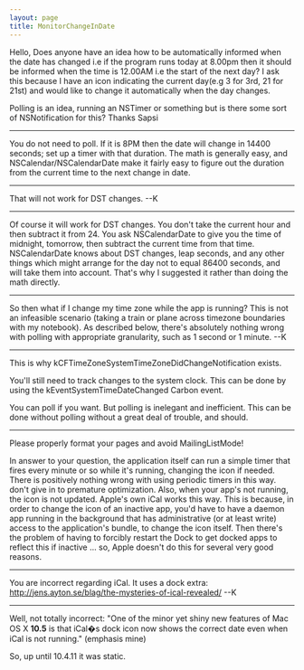 ```yaml
---
layout: page
title: MonitorChangeInDate
---
```




Hello,
Does anyone have an idea how to be automatically informed when the date has changed i.e if the program runs today at 8.00pm then it should be informed when the time is 12.00AM i.e the start of the next day? I ask this because I have an icon indicating the current day(e.g 3 for 3rd, 21 for 21st) and would like to change it automatically when the day changes.

Polling is an idea, running an NSTimer or something but is there some sort of NSNotification for this?
Thanks
Sapsi

----
You do not need to poll. If it is 8PM then the date will change in 14400 seconds; set up a timer with that duration. The math is generally easy, and NSCalendar/NSCalendarDate make it fairly easy to figure out the duration from the current time to the next change in date.

----
That will not work for DST changes. --K

----
Of course it will work for DST changes. You don't take the current hour and then subtract it from 24. You ask NSCalendarDate to give you the time of midnight, tomorrow, then subtract the current time from that time. NSCalendarDate knows about DST changes, leap seconds, and any other things which might arrange for the day not to equal 86400 seconds, and will take them into account. That's why I suggested it rather than doing the math directly.

----
So then what if I change my time zone while the app is running?  This is not an infeasible scenario (taking a train or plane across timezone boundaries with my notebook).  As described below, there's absolutely nothing wrong with polling with appropriate granularity, such as 1 second or 1 minute. --K

----
This is why kCFTimeZoneSystemTimeZoneDidChangeNotification exists.

You'll still need to track changes to the system clock. This can be done by using the kEventSystemTimeDateChanged Carbon event.

You can poll if you want. But polling is inelegant and inefficient. This can be done without polling without a great deal of trouble, and should.

----
Please properly format your pages and avoid MailingListMode!

In answer to your question, the application itself can run a simple timer that fires every minute or so while it's running, changing the icon if needed. There is positively nothing wrong with using periodic timers in this way. don't give in to premature optimization. Also, when your app's not running, the icon is not updated. Apple's own iCal works this way. This is because, in order to change the icon of an inactive app, you'd have to have a daemon app running in the background that has administrative (or at least write) access to the application's bundle, to change the icon itself. Then there's the problem of having to forcibly restart the Dock to get docked apps to reflect this if inactive ... so, Apple doesn't do this for several very good reasons.

----
You are incorrect regarding iCal.  It uses a dock extra: http://jens.ayton.se/blag/the-mysteries-of-ical-revealed/ --K

----

Well, not totally incorrect: "One of the minor yet shiny new features of Mac OS X **10.5** is that iCal�s dock icon now shows the correct date even when iCal is not running." (emphasis mine)  

So, up until 10.4.11 it was static.

